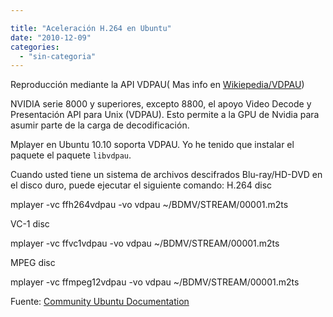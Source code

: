 ```yaml
---

title: "Aceleración H.264 en Ubuntu"
date: "2010-12-09"
categories: 
  - "sin-categoria"
---
```


Reproducción mediante la API VDPAU( Mas info en [Wikiepedia/VDPAU](https://es.wikipedia.org/wiki/VDPAU))

NVIDIA serie 8000 y superiores, excepto 8800, el apoyo Video Decode y Presentación API para Unix (VDPAU). Esto permite a la GPU de Nvidia para asumir parte de la carga de decodificación.

Mplayer en Ubuntu 10.10 soporta VDPAU. Yo he tenido que instalar el paquete el paquete `libvdpau`.

Cuando usted tiene un sistema de archivos descifrados Blu-ray/HD-DVD en el disco duro, puede ejecutar el siguiente comando: H.264 disc

mplayer -vc ffh264vdpau -vo vdpau ~/BDMV/STREAM/00001.m2ts

VC-1 disc

mplayer -vc ffvc1vdpau -vo vdpau ~/BDMV/STREAM/00001.m2ts

MPEG disc

mplayer -vc ffmpeg12vdpau -vo vdpau ~/BDMV/STREAM/00001.m2ts

Fuente: [Community Ubuntu Documentation](https://help.ubuntu.com/community/RestrictedFormats/BluRayAndHDDVD)
